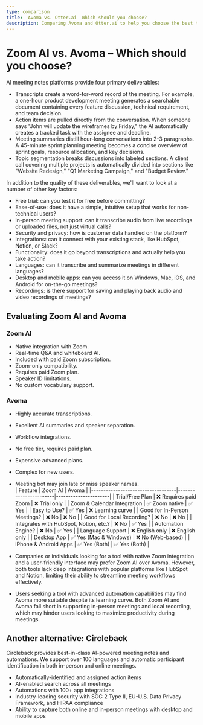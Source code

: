 ```yaml
---
type: comparison
title:  Avoma vs. Otter.ai  Which should you choose?
description: Comparing Avoma and Otter.ai to help you choose the best transcription tool. Explore features, pricing, and an alternative option, Circleback.
---
```


# Zoom AI vs. Avoma – Which should you choose?  
AI meeting notes platforms provide four primary deliverables:  
  
* Transcripts create a word-for-word record of the meeting. For example, a one-hour product development meeting generates a searchable document containing every feature discussion, technical requirement, and team decision.  
* Action items are pulled directly from the conversation. When someone says "John will update the wireframes by Friday," the AI automatically creates a tracked task with the assignee and deadline.  
* Meeting summaries distill hour-long conversations into 2-3 paragraphs. A 45-minute sprint planning meeting becomes a concise overview of sprint goals, resource allocation, and key decisions.  
* Topic segmentation breaks discussions into labeled sections. A client call covering multiple projects is automatically divided into sections like "Website Redesign," "Q1 Marketing Campaign," and "Budget Review."  
  
In addition to the quality of these deliverables, we'll want to look at a number of other key factors:  
  
* Free trial: can you test it for free before committing?  
* Ease-of-use: does it have a simple, intuitive setup that works for non-technical users?  
* In-person meeting support: can it transcribe audio from live recordings or uploaded files, not just virtual calls?  
* Security and privacy: how is customer data handled on the platform?  
* Integrations: can it connect with your existing stack, like HubSpot, Notion, or Slack?  
* Functionality: does it go beyond transcriptions and actually help you take action?  
* Languages: can it transcribe and summarize meetings in different languages?  
* Desktop and mobile apps: can you access it on Windows, Mac, iOS, and Android for on-the-go meetings?  
* Recordings: is there support for saving and playing back audio and video recordings of meetings?    
## Evaluating Zoom AI and Avoma  
### Zoom AI
- Native integration with Zoom.
- Real-time Q&A and whiteboard AI.
- Included with paid Zoom subscription.
- Zoom-only compatibility.
- Requires paid Zoom plan.
- Speaker ID limitations.
- No custom vocabulary support.

### Avoma
- Highly accurate transcriptions.
- Excellent AI summaries and speaker separation.
- Workflow integrations.
- No free tier, requires paid plan.
- Expensive advanced plans.
- Complex for new users.
- Meeting bot may join late or miss speaker names.  
| Feature                           | Zoom AI               | Avoma                |
|-----------------------------------|-----------------------|----------------------|
| Trial/Free Plan                   | ❌ Requires paid Zoom  | ❌ Trial only        |
| Zoom & Calendar Integration       | ✅ Zoom native         | ✅ Yes               |
| Easy to Use?                      | ✅ Yes                 | ❌ Learning curve    |
| Good for In-Person Meetings?      | ❌ No                  | ❌ No                |
| Good for Local Recording?         | ❌ No                  | ❌ No                |
| Integrates with HubSpot, Notion, etc.? | ❌ No              | ✅ Yes               |
| Automation Engine?                | ❌ No                  | ✅ Yes               |
| Language Support                  | ❌ English only        | ❌ English only      |
| Desktop App                       | ✅ Yes (Mac & Windows) | ❌ No (Web-based)    |
| iPhone & Android Apps             | ✅ Yes (Both)          | ✅ Yes (Both)        |  
- Companies or individuals looking for a tool with native Zoom integration and a user-friendly interface may prefer Zoom AI over Avoma. However, both tools lack deep integrations with popular platforms like HubSpot and Notion, limiting their ability to streamline meeting workflows effectively.

- Users seeking a tool with advanced automation capabilities may find Avoma more suitable despite its learning curve. Both Zoom AI and Avoma fall short in supporting in-person meetings and local recording, which may hinder users looking to maximize productivity during meetings.  
## Another alternative: Circleback  
Circleback provides best-in-class AI-powered meeting notes and automations. We support over 100 languages and automatic participant identification in both in-person and online meetings.  
  
* Automatically-identified and assigned action items  
* AI-enabled search across all meetings  
* Automations with 100+ app integrations  
* Industry-leading security with SOC 2 Type II, EU-U.S. Data Privacy Framework, and HIPAA compliance  
* Ability to capture both online and in-person meetings with desktop and mobile apps  